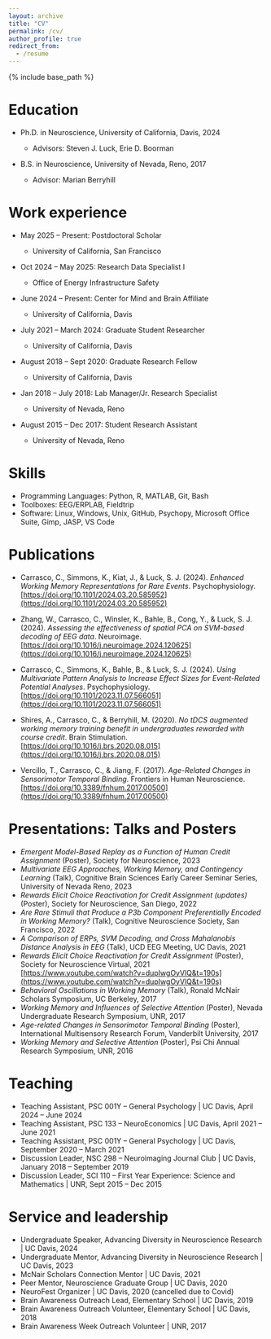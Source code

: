 ```yaml
---
layout: archive
title: "CV"
permalink: /cv/
author_profile: true
redirect_from:
  - /resume
---
```


{% include base_path %}

Education
======
* Ph.D. in Neuroscience, University of California, Davis, 2024  
  * Advisors: Steven J. Luck, Erie D. Boorman

* B.S. in Neuroscience, University of Nevada, Reno, 2017  
  * Advisor: Marian Berryhill

Work experience
======
* May 2025 – Present: Postdoctoral Scholar  
  * University of California, San Francisco  

* Oct 2024 – May 2025: Research Data Specialist I  
  * Office of Energy Infrastructure Safety  

* June 2024 – Present: Center for Mind and Brain Affiliate  
  * University of California, Davis  

* July 2021 – March 2024: Graduate Student Researcher  
  * University of California, Davis  

* August 2018 – Sept 2020: Graduate Research Fellow  
  * University of California, Davis  

* Jan 2018 – July 2018: Lab Manager/Jr. Research Specialist  
  * University of Nevada, Reno  

* August 2015 – Dec 2017: Student Research Assistant  
  * University of Nevada, Reno  

Skills
======
* Programming Languages: Python, R, MATLAB, Git, Bash  
* Toolboxes: EEG/ERPLAB, Fieldtrip  
* Software: Linux, Windows, Unix, GitHub, Psychopy, Microsoft Office Suite, Gimp, JASP, VS Code  

Publications
======
* Carrasco, C., Simmons, K., Kiat, J., & Luck, S. J. (2024). *Enhanced Working Memory Representations for Rare Events*. Psychophysiology.  
  [https://doi.org/10.1101/2024.03.20.585952](https://doi.org/10.1101/2024.03.20.585952)

* Zhang, W., Carrasco, C., Winsler, K., Bahle, B., Cong, Y., & Luck, S. J. (2024). *Assessing the effectiveness of spatial PCA on SVM-based decoding of EEG data*. Neuroimage.  
  [https://doi.org/10.1016/j.neuroimage.2024.120625](https://doi.org/10.1016/j.neuroimage.2024.120625)

* Carrasco, C., Simmons, K., Bahle, B., & Luck, S. J. (2024). *Using Multivariate Pattern Analysis to Increase Effect Sizes for Event-Related Potential Analyses*. Psychophysiology.  
  [https://doi.org/10.1101/2023.11.07.566051](https://doi.org/10.1101/2023.11.07.566051)

* Shires, A., Carrasco, C., & Berryhill, M. (2020). *No tDCS augmented working memory training benefit in undergraduates rewarded with course credit*. Brain Stimulation.  
  [https://doi.org/10.1016/j.brs.2020.08.015](https://doi.org/10.1016/j.brs.2020.08.015)

* Vercillo, T., Carrasco, C., & Jiang, F. (2017). *Age-Related Changes in Sensorimotor Temporal Binding*. Frontiers in Human Neuroscience.  
  [https://doi.org/10.3389/fnhum.2017.00500](https://doi.org/10.3389/fnhum.2017.00500)

Presentations: Talks and Posters
======
* *Emergent Model-Based Replay as a Function of Human Credit Assignment* (Poster), Society for Neuroscience, 2023  
* *Multivariate EEG Approaches, Working Memory, and Contingency Learning* (Talk), Cognitive Brain Sciences Early Career Seminar Series, University of Nevada Reno, 2023  
* *Rewards Elicit Choice Reactivation for Credit Assignment (updates)* (Poster), Society for Neuroscience, San Diego, 2022  
* *Are Rare Stimuli that Produce a P3b Component Preferentially Encoded in Working Memory?* (Talk), Cognitive Neuroscience Society, San Francisco, 2022  
* *A Comparison of ERPs, SVM Decoding, and Cross Mahalanobis Distance Analysis in EEG* (Talk), UCD EEG Meeting, UC Davis, 2021  
* *Rewards Elicit Choice Reactivation for Credit Assignment* (Poster), Society for Neuroscience Virtual, 2021  
  [https://www.youtube.com/watch?v=dupIwgOyVlQ&t=190s](https://www.youtube.com/watch?v=dupIwgOyVlQ&t=190s)  
* *Behavioral Oscillations in Working Memory* (Talk), Ronald McNair Scholars Symposium, UC Berkeley, 2017  
* *Working Memory and Influences of Selective Attention* (Poster), Nevada Undergraduate Research Symposium, UNR, 2017  
* *Age-related Changes in Sensorimotor Temporal Binding* (Poster), International Multisensory Research Forum, Vanderbilt University, 2017  
* *Working Memory and Selective Attention* (Poster), Psi Chi Annual Research Symposium, UNR, 2016  

Teaching
======
* Teaching Assistant, PSC 001Y – General Psychology | UC Davis, April 2024 – June 2024  
* Teaching Assistant, PSC 133 – NeuroEconomics | UC Davis, April 2021 – June 2021  
* Teaching Assistant, PSC 001Y – General Psychology | UC Davis, September 2020 – March 2021  
* Discussion Leader, NSC 298 – Neuroimaging Journal Club | UC Davis, January 2018 – September 2019  
* Discussion Leader, SCI 110 – First Year Experience: Science and Mathematics | UNR, Sept 2015 – Dec 2015  

Service and leadership
======
* Undergraduate Speaker, Advancing Diversity in Neuroscience Research | UC Davis, 2024  
* Undergraduate Mentor, Advancing Diversity in Neuroscience Research | UC Davis, 2023  
* McNair Scholars Connection Mentor | UC Davis, 2021  
* Peer Mentor, Neuroscience Graduate Group | UC Davis, 2020  
* NeuroFest Organizer | UC Davis, 2020 (cancelled due to Covid)  
* Brain Awareness Outreach Lead, Elementary School | UC Davis, 2019  
* Brain Awareness Outreach Volunteer, Elementary School | UC Davis, 2018  
* Brain Awareness Week Outreach Volunteer | UNR, 2017  
